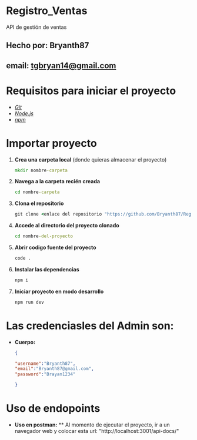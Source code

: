 # Registro_Ventas
API de gestión de ventas 
## Hecho por: Bryanth87
## email: tgbryan14@gmail.com

# Requisitos para iniciar el proyecto

- *[Git](https://git-scm.com/)*
- *[Node.js](https://nodejs.org/)*
- *[npm](https://www.npmjs.com/)*

# Importar proyecto

1. **Crea una carpeta local** (donde quieras almacenar el proyecto)
   ```cmd
   mkdir nombre-carpeta  
2. **Navega a la carpeta recién creada**
    ```cmd
   cd nombre-carpeta
3. **Clona el repositorio**
    ```cmd
   git clone <enlace del repositorio "https://github.com/Bryanth87/Registro_Ventas.git">
4. **Accede al directorio del proyecto clonado**
   ```cmd
   cd nombre-del-proyecto
5. **Abrir codigo fuente del proyecto**
   ```cmd
   code .
6. **Instalar las dependencias**
    ```cmd
   npm i
7. **Iniciar proyecto en modo desarrollo**
    ```cmd
    npm run dev

# Las credenciasles del Admin son: 
 - **Cuerpo:**
    ```json
    {
    
    "username":"Bryanth87",
    "email":"Bryanth87@gmail.com",
    "password":"Brayan1234"
    
    }
# Uso de endopoints 
 - **Uso en postman:**
** Al momento de ejecutar el proyecto, ir a un navegador web y colocar esta url: "http://localhost:3001/api-docs/"


